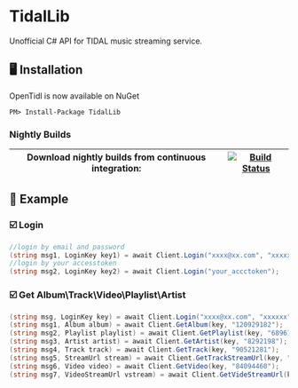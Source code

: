 # TidalLib
Unofficial C# API for TIDAL music streaming service.

## 🖥 Installation

OpenTidl is now available on NuGet

```
PM> Install-Package TidalLib
```

### Nightly Builds

|Download nightly builds from continuous integration: 	| [![Build Status][Build]][Actions] 
|-------------------------------------------------------|----------------------------------------------------------------------------------------------------------------------------------------------------|

[Actions]: https://github.com/yaronzz/TidalLib/actions/workflows/continuous-integration-workflow.yml
[Build]: https://github.com/yaronzz/TidalLib/actions/workflows/continuous-integration-workflow.yml/badge.svg

## 🤖 Example 

### ☑️ Login

```c#
//login by email and password
(string msg1, LoginKey key1) = await Client.Login("xxxx@xx.com", "xxxxxx");
//login by your accesstoken
(string msg2, LoginKey key2) = await Client.Login("your_accctoken");
```
### ☑️ Get Album\Track\Video\Playlist\Artist

```c#
(string msg, LoginKey key) = await Client.Login("xxxx@xx.com", "xxxxxx");
(string msg1, Album album) = await Client.GetAlbum(key, "120929182");
(string msg2, Playlist playlist) = await Client.GetPlaylist(key, "6896171c-2b4a-47bf-b044-ae3886a521d7");
(string msg3, Artist artist) = await Client.GetArtist(key, "8292198");
(string msg4, Track track) = await Client.GetTrack(key, "90521281");
(string msg5, StreamUrl stream) = await Client.GetTrackStreamUrl(key, "90521281", eAudioQuality.Master);
(string msg6, Video video) = await Client.GetVideo(key, "84094460");
(string msg7, VideoStreamUrl vstream) = await Client.GetVideStreamUrl(key, "124586613", eVideoQuality.P1080);
```

